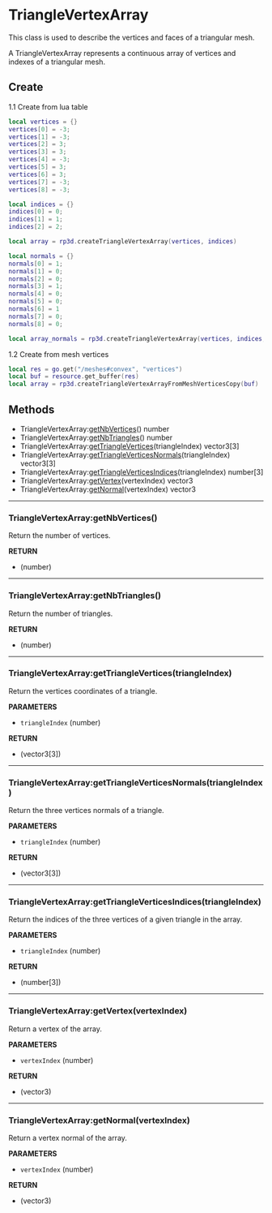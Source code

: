 # TriangleVertexArray

This class is used to describe the vertices and faces of a triangular mesh.

A TriangleVertexArray represents a continuous array of vertices and indexes of a triangular mesh. 

## Create
1.1 Create from lua table
```lua
local vertices = {}
vertices[0] = -3;
vertices[1] = -3;
vertices[2] = 3;
vertices[3] = 3;
vertices[4] = -3;
vertices[5] = 3;
vertices[6] = 3;
vertices[7] = -3;
vertices[8] = -3;

local indices = {}
indices[0] = 0;
indices[1] = 1;
indices[2] = 2;

local array = rp3d.createTriangleVertexArray(vertices, indices)

local normals = {}
normals[0] = 1;
normals[1] = 0;
normals[2] = 0;
normals[3] = 1;
normals[4] = 0;
normals[5] = 0;
normals[6] = 1
normals[7] = 0;
normals[8] = 0;

local array_normals = rp3d.createTriangleVertexArray(vertices, indices, normals)
```

1.2 Create from mesh vertices
```lua
local res = go.get("/meshes#convex", "vertices")
local buf = resource.get_buffer(res)
local array = rp3d.createTriangleVertexArrayFromMeshVerticesCopy(buf)
```

## Methods

* TriangleVertexArray:[getNbVertices](#trianglevertexarraygetnbvertices)() number
* TriangleVertexArray:[getNbTriangles](#trianglevertexarraygetnbtriangles)() number
* TriangleVertexArray:[getTriangleVertices](#trianglevertexarraygettriangleverticestriangleindex)(triangleIndex) vector3[3]
* TriangleVertexArray:[getTriangleVerticesNormals](#trianglevertexarraygettriangleverticesnormalstriangleindex)(triangleIndex) vector3[3]
* TriangleVertexArray:[getTriangleVerticesIndices](#trianglevertexarraygettriangleverticesindicestriangleindex)(triangleIndex) number[3]
* TriangleVertexArray:[getVertex](#trianglevertexarraygetvertexvertexindex)(vertexIndex) vector3
* TriangleVertexArray:[getNormal](#trianglevertexarraygetnormalvertexindex)(vertexIndex) vector3

---
### TriangleVertexArray:getNbVertices()
Return the number of vertices.

**RETURN**
* (number)

---
### TriangleVertexArray:getNbTriangles()
Return the number of triangles.

**RETURN**
* (number)

---
### TriangleVertexArray:getTriangleVertices(triangleIndex)
Return the vertices coordinates of a triangle.

**PARAMETERS**
* `triangleIndex` (number)

**RETURN**
* (vector3[3])

---
### TriangleVertexArray:getTriangleVerticesNormals(triangleIndex)
Return the three vertices normals of a triangle.

**PARAMETERS**
* `triangleIndex` (number)

**RETURN**
* (vector3[3])

---
### TriangleVertexArray:getTriangleVerticesIndices(triangleIndex)
Return the indices of the three vertices of a given triangle in the array. 

**PARAMETERS**
* `triangleIndex` (number)

**RETURN**
* (number[3])

---
### TriangleVertexArray:getVertex(vertexIndex)
Return a vertex of the array.

**PARAMETERS**
* `vertexIndex` (number)

**RETURN**
* (vector3)

---
### TriangleVertexArray:getNormal(vertexIndex)
Return a vertex normal of the array.

**PARAMETERS**
* `vertexIndex` (number)

**RETURN**
* (vector3)

